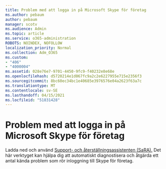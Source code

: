 ```yaml
---
title: Problem med att logga in på Microsoft Skype för företag
ms.author: pebaum
author: pebaum
manager: scotv
ms.audience: Admin
ms.topic: article
ms.service: o365-administration
ROBOTS: NOINDEX, NOFOLLOW
localization_priority: Normal
ms.collection: Adm_O365
ms.custom:
- "406"
- "4000004"
ms.assetid: 028e76e7-9701-4450-9fc9-f40232e8e68e
ms.openlocfilehash: d5720214e1d067fc9a2c2e6227955e715e2356f3
ms.sourcegitcommit: 8bc60ec34bc1e40685e3976576e04a2623f63a7c
ms.translationtype: MT
ms.contentlocale: sv-SE
ms.lasthandoff: 04/15/2021
ms.locfileid: "51831428"
---
```

# <a name="problems-signing-in-to-microsoft-skype-for-business"></a>Problem med att logga in på Microsoft Skype för företag

Ladda ned och använd [Support- och återställningsassistenten (SaRA).](https://aka.ms/SaRA-SkypeForBusinessSignIn)
Det här verktyget kan hjälpa dig att automatiskt diagnostisera och åtgärda ett antal kända problem som rör inloggning till Skype för företag.